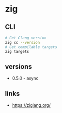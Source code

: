 # zig

## CLI

```bash
# Get Clang version
zig cc --version
# Get compilable targets
zig targets
```

## versions

- 0.5.0 - async

## links

* <https://ziglang.org/>
